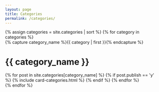 ```yaml
---
layout: page
title: Categories
permalink: /categories/
---
```


<div>
{% assign categories = site.categories | sort %}
  {% for category in categories %}
    <div class="archive-group">
      {% capture category_name %}{{ category | first }}{% endcapture %}
      <div id="#{{ category_name | slugize }}"></div>
      <p></p>
      <a name="{{ category_name | slugize }}"></a>
      <div class="container">
        <h1 class="category-head">{{ category_name }}</h1>
        <div class="post-list-categories" itemscope="" itemtype="http://schema.org/Blog">
          {% for post in site.categories[category_name] %}
            {% if post.publish == 'y' %}
              {% include card-categories.html %}
            {% endif %}
          {% endfor %}
          <!-- {% include pagination.html %} -->
        </div>
      </div>
    </div>
  {% endfor %}
</div>
